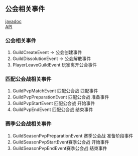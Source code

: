 ## 公会相关事件

[javadoc](https://handy-git.gitee.io/playerguild/)  
[API](https://github.com/handy-git/PlayerGuild)

### 公会相关事件
1. GuildCreateEvent -> 公会创建事件
2. GuildDissolutionEvent -> 公会解散事件
3. PlayerLeaveGuildEvent  玩家离开公会事件

### 匹配公会战相关事件
1. GuildPvpMatchEvent 匹配公会战 匹配事件
2. GuildPvpPreparationEvent 匹配公会战 准备事件
3. GuildPvpStartEvent 匹配公会战 开始事件
4. GuildPvpEndEvent 匹配公会战 结束事件

### 赛季公会战相关事件
1. GuildSeasonPvpPreparationEvent 赛季公会战 准备阶段事件
2. GuildSeasonPvpStartEvent赛季公会战 开始事件
3. GuildSeasonPvpEndEvent赛季公会战 结束事件
